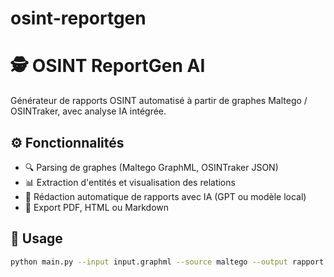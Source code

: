 # osint-reportgen
# 🕵️ OSINT ReportGen AI

Générateur de rapports OSINT automatisé à partir de graphes Maltego / OSINTraker, avec analyse IA intégrée.

## ⚙️ Fonctionnalités

- 🔍 Parsing de graphes (Maltego GraphML, OSINTraker JSON)
- 📊 Extraction d'entités et visualisation des relations
- 🧠 Rédaction automatique de rapports avec IA (GPT ou modèle local)
- 📄 Export PDF, HTML ou Markdown

## 🚀 Usage

```bash
python main.py --input input.graphml --source maltego --output rapport.pdf --ia-analysis yes